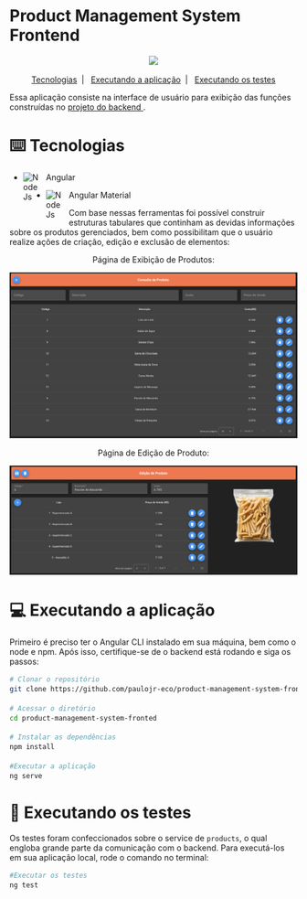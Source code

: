 # Product Management System Frontend

<div align="center">
  <img width="150px" src="https://img.freepik.com/vetores-gratis/manipulacao-e-processamento-de-pedidos-de-ilustracao-em-vetor-conceito-abstrato-documentacao-de-pedido-sistema-de-processamento-tratamento-de-solicitacao-de-cliente-logistica-metafora-abstrata-de-operacoes-logisticas-automatizadas_335657-1789.jpg">
</div>

<p align="center">
  <a href="#keyboard-tecnologias">Tecnologias</a>&nbsp;&nbsp;|&nbsp;&nbsp;
  <a href="#computer-executando-a-aplicação">Executando a aplicação</a>&nbsp;&nbsp;|&nbsp;&nbsp;
  <a href="#test_tube-executando-os-testes">Executando os testes</a>
</p>

Essa aplicação consiste na interface de usuário para exibição das funções construídas no <a href="https://github.com/paulojr-eco/product-management-system-backend" target="_blank"> projeto do backend </a>.

# :keyboard: Tecnologias

<div>

- <img align="left" alt="NodeJs" width="30px" style="padding-right:10px;" src="https://cdn.jsdelivr.net/gh/devicons/devicon/icons/angularjs/angularjs-original.svg" /> Angular

- <img align="left" alt="NodeJs" width="30px" style="padding-right:10px;" src="https://material.angular.io/assets/img/angular-material-logo.svg" /> Angular Material

<div>


Com base nessas ferramentas foi possível construir estruturas tabulares que continham as devidas informações sobre os produtos gerenciados, bem como possibilitam que o usuário realize ações de criação, edição e exclusão de elementos:

<div align="center">

  Página de Exibição de Produtos:

  <img width="800px" src="src/assets/ui-views/ui-view-products.png"/>


  Página de Edição de Produto:

  <img width="800px" src="src/assets/ui-views/ui-view-product.png"/>
</div>

# :computer: Executando a aplicação
Primeiro é preciso ter o Angular CLI instalado em sua máquina, bem como o node e npm. Após isso, certifique-se de o backend está rodando e siga os passos:

```bash
# Clonar o repositório
git clone https://github.com/paulojr-eco/product-management-system-frontend.git

# Acessar o diretório
cd product-management-system-fronted

# Instalar as dependências
npm install

#Executar a aplicação
ng serve
```

# :test_tube: Executando os testes
Os testes foram confeccionados sobre o service de `products`, o qual engloba grande parte da comunicação com o backend. Para executá-los em sua aplicação local, rode o comando no terminal:
```bash
#Executar os testes
ng test
```